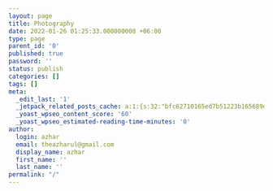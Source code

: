 ```yaml
---
layout: page
title: Photography
date: 2022-01-26 01:25:33.000000000 +06:00
type: page
parent_id: '0'
published: true
password: ''
status: publish
categories: []
tags: []
meta:
  _edit_last: '1'
  _jetpack_related_posts_cache: a:1:{s:32:"bfc62710165ed7b51223b165689d40a3";a:2:{s:7:"expires";i:1643236430;s:7:"payload";a:0:{}}}
  _yoast_wpseo_content_score: '60'
  _yoast_wpseo_estimated-reading-time-minutes: '0'
author:
  login: azhar
  email: theazharul@gmail.com
  display_name: azhar
  first_name: ''
  last_name: ''
permalink: "/"
---
```

<p><!-- wp:photonic/gallery {"shortcode":"{\u0022type\u0022:\u0022flickr\u0022,\u0022view\u0022:\u0022photos\u0022,\u0022user_id\u0022:\u002263100573@N06\u0022,\u0022tag_mode\u0022:\u0022any\u0022,\u0022layout\u0022:\u0022random\u0022}"} /--></p>

